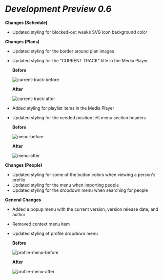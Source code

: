 # ***Development Preview 0.6***

**Changes (Schedule)**
- Updated styling for blocked-out weeks SVG icon background color

**Changes (Plans)**
- Updated styling for the border around plan images
- Updated styling for the "CURRENT TRACK" title in the Media Player

  **Before**

  ![current-track-before](https://github.com/jacobmrtn/pco-dark-mode-updates/assets/135056345/c766202e-f576-45c5-b3b5-0c850fd9d639)

  **After**

  ![current-track-after](https://github.com/jacobmrtn/pco-dark-mode-updates/assets/135056345/edbe8464-b5bb-4e43-8c09-3b3959cb8aaf)


  
- Added styling for playlist items in the Media Player
- Updated styling for the needed position left menu section headers

  **Before**
  
  ![menu-before](https://github.com/jacobmrtn/pco-dark-mode-updates/assets/135056345/2d53f7cf-3848-4ead-8576-fa53cb4c9592)


  **After**

  ![menu-after](https://github.com/jacobmrtn/pco-dark-mode-updates/assets/135056345/978171bd-c7be-439a-9f5e-2a9c4864f2b9)


 

**Changes (People)**
- Updated styling for some of the button colors when viewing a person's profile
- Updated styling for the menu when importing people
- Updated styling for the dropdown menu when searching for people

**General Changes**
- Added a popup menu with the current version, version release date, and author 
- Removed context menu item
- Updated styling of profile dropdown menu

  **Before**

  ![profile-menu-before](https://github.com/jacobmrtn/pco-dark-mode-updates/assets/135056345/d0c4547a-6bbe-4b66-83ef-edb1aefd59fa)


  **After**

  ![profile-menu-after](https://github.com/jacobmrtn/pco-dark-mode-updates/assets/135056345/736fec26-ce4a-43e4-a01b-dd58489a7a01)


